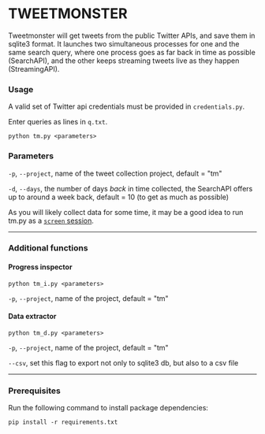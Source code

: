 # TWEETMONSTER

Tweetmonster will get tweets from the public Twitter APIs, and save them in sqlite3 format. It launches two simultaneous processes for one and the same search query, where one process goes as far back in time as possible (SearchAPI), and the other keeps streaming tweets live as they happen (StreamingAPI).


### Usage

A valid set of Twitter api credentials must be provided in `credentials.py`.

Enter queries as lines in `q.txt`.

```
python tm.py <parameters>
```

### Parameters

`-p`, `--project`, name of the tweet collection project, default = "tm"

`-d`, `--days`, the number of days _back_ in time collected, the SearchAPI offers up to around a week back, default = 10 (to get as much as possible) 


As you will likely collect data for some time, it may be a good idea to run tm.py as a [`screen` session](https://linuxize.com/post/how-to-use-linux-screen).


---
### Additional functions
#### Progress inspector
```
python tm_i.py <parameters>
```

`-p`, `--project`, name of the project, default = "tm"

#### Data extractor

```
python tm_d.py <parameters>
```

`-p`, `--project`, name of the project, default = "tm"

`--csv`, set this flag to export not only to sqlite3 db, but also to a csv file

---

### Prerequisites

Run the following command to install package dependencies:

```
pip install -r requirements.txt
```

